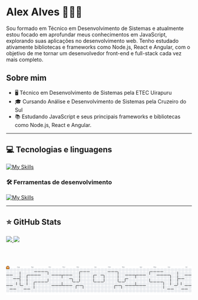 # Alex Alves 👨🏻‍💻
<p align="left">
 Sou formado em Técnico em Desenvolvimento de Sistemas e atualmente estou focado em aprofundar meus conhecimentos em JavaScript, explorando suas aplicações no desenvolvimento web.
Tenho estudado ativamente bibliotecas e frameworks como Node.js, React e Angular, com o objetivo de me tornar um desenvolvedor front-end e full-stack cada vez mais completo.
</p>

## Sobre mim

- 🖥️ Técnico em Desenvolvimento de Sistemas pela ETEC Uirapuru  
- 🎓 Cursando Análise e Desenvolvimento de Sistemas pela Cruzeiro do Sul  
- 📚 Estudando JavaScript e seus principais frameworks e bibliotecas como Node.js, React e Angular.


---

##  💻 Tecnologias e linguagens 

[![My Skills](https://skillicons.dev/icons?i=html,css,js,java,mysql,nodejs,react,angular)](https://skillicons.dev)

### 🛠️ Ferramentas de desenvolvimento
[![My Skills](https://skillicons.dev/icons?i=git,github,vscode,postman,figma)](https://skillicons.dev)

---

## ⭐ GitHub Stats
<a href="https://github.com/alexalves011">
  <img height="180em" src="https://github-readme-stats.vercel.app/api?username=alexalves011&show_icons=true&theme=radical&include_all_commits=true&count_private=true"/>
  <img height="180em" src="https://github-readme-stats.vercel.app/api/top-langs/?username=alexalves011&layout=compact&langs_count=6&theme=radical"/>
</a>

<br> <br>

<picture>
  <source media="(prefers-color-scheme: dark)" srcset="https://raw.githubusercontent.com/alexalves011/alexalves011/output/pacman-contribution-graph-dark.svg">
  <source media="(prefers-color-scheme: light)" srcset="https://raw.githubusercontent.com/alexalves011/alexalves011/output/pacman-contribution-graph.svg">
  <img alt="Pacman contribution graph" src="https://raw.githubusercontent.com/alexalves011/alexalves011/output/pacman-contribution-graph.svg">
</picture>

###





